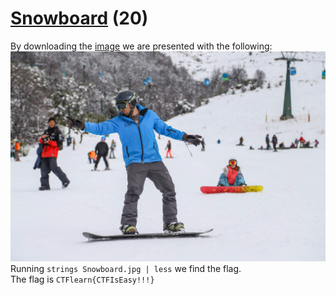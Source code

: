 # [Snowboard](https://ctflearn.com/challenge/934) (20)
By downloading the [image](https://ctflearn.com/challenge/download/934) we are presented with the following: <br />
![Snowboard](img/Snowboard.jpg) <br />
Running `strings Snowboard.jpg | less` we find the flag. <br />
The flag is `CTFlearn{CTFIsEasy!!!}` <br />
